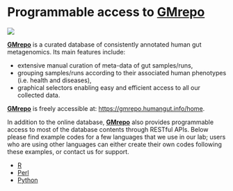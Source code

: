 # Programmable access to [GMrepo](https://gmrepo.humangut.info/home)
![](/images/gmrepo-logo-small.png)

[**GMrepo**](https://gmrepo.humangut.info/home) is a curated database of consistently annotated human gut metagenomics.
Its main features include:
* extensive manual curation of meta-data of gut samples/runs,
* grouping samples/runs according to their associated human phenotypes (i.e. health and diseases),
* graphical selectors enabling easy and efficient access to all our collected data.

[**GMrepo**](https://gmrepo.humangut.info/home) is freely accessible at: https://gmrepo.humangut.info/home.

In addition to the online database, [**GMrepo**](https://gmrepo.humangut.info/home) also provides programmable access to most of the database contents through RESTful APIs. Below please find example codes for a few languages that we use in our lab; users who are using other languages can either create their own codes following these examples, or contact us for support.

* [R](programmable-access/R.md)
* [Perl](programmable-access/perl.md)
* [Python](programmable-access/python.md)

